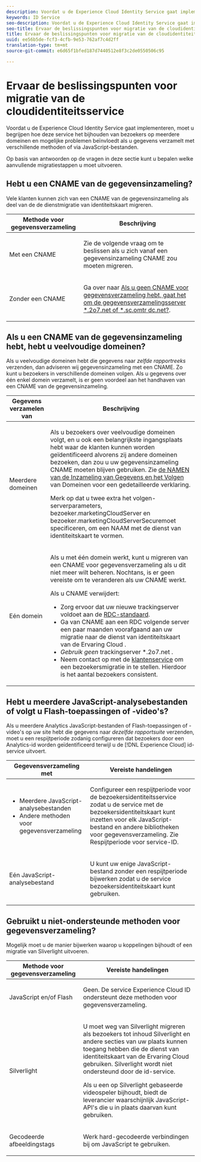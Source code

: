 ```yaml
---
description: Voordat u de Experience Cloud Identity Service gaat implementeren, moet u begrijpen hoe deze service het bijhouden van bezoekers op meerdere domeinen en mogelijke problemen beïnvloedt als u gegevens verzamelt met verschillende methoden of via JavaScript-bestanden.
keywords: ID Service
seo-description: Voordat u de Experience Cloud Identity Service gaat implementeren, moet u begrijpen hoe deze service het bijhouden van bezoekers op meerdere domeinen en mogelijke problemen beïnvloedt als u gegevens verzamelt met verschillende methoden of via JavaScript-bestanden.
seo-title: Ervaar de beslissingspunten voor migratie van de cloudidentiteitsservice
title: Ervaar de beslissingspunten voor migratie van de cloudidentiteitsservice
uuid: ee56b5de-fcf3-4cfb-9e53-762af7c4d2ff
translation-type: tm+mt
source-git-commit: e6d65f1bfed187d7440512e8f3c2de0550506c95

---
```



# Ervaar de beslissingspunten voor migratie van de cloudidentiteitsservice

Voordat u de Experience Cloud Identity Service gaat implementeren, moet u begrijpen hoe deze service het bijhouden van bezoekers op meerdere domeinen en mogelijke problemen beïnvloedt als u gegevens verzamelt met verschillende methoden of via JavaScript-bestanden.

Op basis van antwoorden op de vragen in deze sectie kunt u bepalen welke aanvullende migratiestappen u moet uitvoeren.

## Hebt u een CNAME van de gegevensinzameling?

Vele klanten kunnen zich van een CNAME van de gegevensinzameling als deel van de de dienstmigratie van identiteitskaart migreren.

<table id="table_13F7C1E3D64D4F86B0149C9D3B54AADD"> 
 <thead> 
  <tr> 
   <th colname="col1" class="entry"> Methode voor gegevensverzameling </th> 
   <th colname="col2" class="entry"> Beschrijving </th> 
  </tr> 
 </thead>
 <tbody> 
  <tr> 
   <td colname="col1"> <p>Met een CNAME </p> </td> 
   <td colname="col2"> <p>Zie de volgende vraag om te beslissen als u zich vanaf een gegevensinzameling CNAME zou moeten migreren. </p> </td> 
  </tr> 
  <tr> 
   <td colname="col1"> <p>Zonder een CNAME </p> </td> 
   <td colname="col2"> <p>Ga over naar <a href="../../reference/analytics-reference/migration-decisions.md#section-34dabde7780e4a339f134c0ca7768961" format="dita" scope="local"> Als u geen CNAME voor gegevensverzameling hebt, gaat het om de gegevensverzamelingsserver *.2o7.net of *.sc.omtr dc.net?</a>. </p> </td> 
  </tr> 
 </tbody> 
</table>

## Als u een CNAME van de gegevensinzameling hebt, hebt u veelvoudige domeinen?

Als u veelvoudige domeinen hebt die gegevens naar *zelfde rapportreeks* verzenden, dan adviseren wij gegevensinzameling met een CNAME. Zo kunt u bezoekers in verschillende domeinen volgen. Als u gegevens over één enkel domein verzamelt, is er geen voordeel aan het handhaven van een CNAME van de gegevensinzameling.

<table id="table_D132BCA243E54657AEC930559343FDD3"> 
 <thead> 
  <tr> 
   <th colname="col1" class="entry"> Gegevens verzamelen van </th> 
   <th colname="col2" class="entry"> Beschrijving </th> 
  </tr> 
 </thead>
 <tbody> 
  <tr> 
   <td colname="col1"> <p>Meerdere domeinen </p> </td> 
   <td colname="col2"> <p>Als u bezoekers over veelvoudige domeinen volgt, en u ook een belangrijkste ingangsplaats hebt waar de klanten kunnen worden geïdentificeerd alvorens zij andere domeinen bezoeken, dan zou u uw gegevensinzameling CNAME moeten blijven gebruiken. Zie <a href="../../reference/analytics-reference/cname.md#concept-4df91f8a30ad4ec7a01eb943d579cc9d" format="dita" scope="local"> de NAMEN van de Inzameling van Gegevens en het Volgen</a> van Domeinen voor een gedetailleerde verklaring. </p> <p>Merk op dat u twee extra het volgen-serverparameters, <span class="codeph"> bezoeker.marketingCloudServer</span> en <span class="codeph"> bezoeker.marketingCloudServerSecure</span>moet specificeren, om een NAAM met de dienst van identiteitskaart te vormen. </p> </td> 
  </tr> 
  <tr> 
   <td colname="col1"> <p>Eén domein </p> </td> 
   <td colname="col2"> <p>Als u met één domein werkt, kunt u migreren van een CNAME voor gegevensverzameling als u dit niet meer wilt beheren. Nochtans, is er geen vereiste om te veranderen als uw CNAME werkt. </p> <p>Als u CNAME verwijdert: </p> 
    <ul id="ul_12CDECEFC7BB41A18895B507CAA42315"> 
     <li id="li_32E2CD3E58454E20A642BADE507AE86E">Zorg ervoor dat uw nieuwe trackingserver voldoet aan de <a href="https://marketing.adobe.com/resources/help/en_US/whitepapers/rdc/" format="https" scope="external"> RDC-standaard</a>. </li> 
     <li id="li_865BB6DAA3594EBBAB688E73C8343762">Ga van CNAME aan een RDC volgende server een paar maanden voorafgaand aan uw migratie naar de dienst van identiteitskaart van de <span class="keyword"> Ervaring Cloud</span> . </li> 
     <li id="li_284A015177554C848C8648DC5BBAA365"> <i>Gebruik geen</i> trackingserver <span class="codeph"> *.2o7.net</span> . </li> 
     <li id="li_B1ABF03DC46C42059F61542CDE0FE5A1">Neem contact op met de <a href="https://helpx.adobe.com/marketing-cloud/contact-support.html" format="https" scope="external"> klantenservice</a> om een bezoekersmigratie in te stellen. Hierdoor is het aantal bezoekers consistent. </li> 
    </ul> </td> 
  </tr> 
 </tbody> 
</table>

## Hebt u meerdere JavaScript-analysebestanden of volgt u Flash-toepassingen of -video&#39;s?

Als u meerdere Analytics JavaScript-bestanden of Flash-toepassingen of -video&#39;s op uw site hebt die gegevens naar *dezelfde rapportsuite* verzenden, moet u een respijtperiode zodanig configureren dat bezoekers door een Analytics-id worden geïdentificeerd terwijl u de [!DNL Experience Cloud] id-service uitvoert.

<table id="table_8A4EA063AF4345B69BC98537E2E702BA"> 
 <thead> 
  <tr> 
   <th colname="col1" class="entry"> Gegevensverzameling met </th> 
   <th colname="col2" class="entry"> Vereiste handelingen </th> 
  </tr> 
 </thead>
 <tbody> 
  <tr> 
   <td colname="col1"> 
    <ul id="ul_910DD99E074E49C6907F86426EFA5BF2"> 
     <li id="li_4366CC8EB7A54A959568E3761ABBBF23">Meerdere JavaScript-analysebestanden </li> 
     <li id="li_B8A8132019EA48088E4F37E36F153D76">Andere methoden voor gegevensverzameling </li> 
    </ul> </td> 
   <td colname="col2"> <p>Configureer een respijtperiode voor de bezoekersidentiteitsservice zodat u de service met de bezoekersidentiteitskaart kunt inzetten voor elk JavaScript-bestand en andere bibliotheken voor gegevensverzameling. Zie Respijtperiode <a href="../../reference/analytics-reference/grace-period.md" format="dita" scope="local"></a>voor service-ID. </p> </td> 
  </tr> 
  <tr> 
   <td colname="col1"> <p>Eén JavaScript-analysebestand </p> </td> 
   <td colname="col2"> <p>U kunt uw enige JavaScript-bestand zonder een respijtperiode bijwerken zodat u de service bezoekersidentiteitskaart kunt gebruiken. </p> </td> 
  </tr> 
 </tbody> 
</table>

## Gebruikt u niet-ondersteunde methoden voor gegevensverzameling?

Mogelijk moet u de manier bijwerken waarop u koppelingen bijhoudt of een migratie van Sliverlight uitvoeren.

<table id="table_A72AEB92F48345DD83F136B9989F4EF9"> 
 <thead> 
  <tr> 
   <th colname="col1" class="entry"> Methode voor gegevensverzameling </th> 
   <th colname="col2" class="entry"> Vereiste handelingen </th> 
  </tr> 
 </thead>
 <tbody> 
  <tr> 
   <td colname="col1"> <p>JavaScript en/of Flash </p> </td> 
   <td colname="col2"> <p>Geen. De service <span class="keyword"> Experience Cloud</span> ID ondersteunt deze methoden voor gegevensverzameling. </p> </td> 
  </tr> 
  <tr> 
   <td colname="col1"> <p>Silverlight </p> </td> 
   <td colname="col2"> <p>U moet weg van Silverlight migreren als bezoekers tot inhoud Silverlight en andere secties van uw plaats kunnen toegang hebben die de dienst van identiteitskaart van de <span class="keyword"> Ervaring Cloud</span> gebruiken. Silverlight wordt niet ondersteund door de id-service. </p> <p> Als u een op Silverlight gebaseerde videospeler bijhoudt, biedt de leverancier waarschijnlijk JavaScript-API's die u in plaats daarvan kunt gebruiken. </p> </td> 
  </tr> 
  <tr> 
   <td colname="col1"> <p>Gecodeerde afbeeldingstags </p> </td> 
   <td colname="col2"> <p>Werk hard-gecodeerde verbindingen bij om JavaScript te gebruiken. </p> </td> 
  </tr> 
 </tbody> 
</table>

